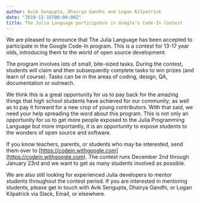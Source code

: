 ```yaml
---
author: Avik Sengupta, Dhairya Gandhi and Logan Kilpatrick
date: "2019-11-15T00:00:00Z"
title: The Julia Language participates in Google's Code-In Contest
---
```


We are pleased to announce that The Julia Language has been accepted to participate in the Google Code-In program. This is a contest for 13-17 year olds, introducing them to the world of open source development.

The program involves lots of small, bite-sized tasks. During the contest, students will claim and then subsequently complete tasks to win prizes (and learn of course). Tasks can be in the areas of coding, design, QA, documentation or outreach.

We think this is a great opportunity for us to pay back for the amazing things that high school students have achieved for our community; as well as to pay it forward for a new crop of young contributors. With that said, we need your help spreading the word about this program. This is not only an opportunity for us to get more people exposed to the Julia Programming Language but more importantly, it is an opportunity to expose students to the wonders of open source and software. 

If you know teachers, parents, or students who may be interested, send them over to [https://codein.withgoogle.com](https://codein.withgoogle.com). The contest runs December 2nd through January 23rd and we want to get as many students involved as possible. 

We are also still looking for experienced Julia developers to mentor students throughout the contest period. If you are interested in mentoring students, please get in touch with Avik Sengupta, Dhairya Gandhi, or Logan Kilpatrick via Slack, Email, or elsewhere. 
